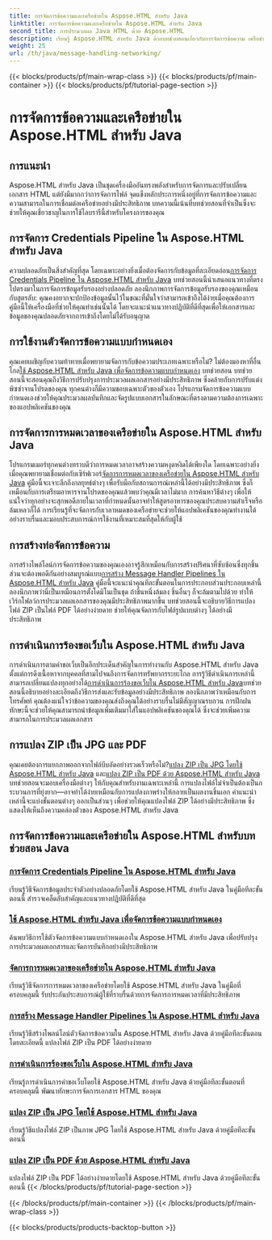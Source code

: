 ```yaml
---
title: การจัดการข้อความและเครือข่ายใน Aspose.HTML สำหรับ Java
linktitle: การจัดการข้อความและเครือข่ายใน Aspose.HTML สำหรับ Java
second_title: การประมวลผล Java HTML ด้วย Aspose.HTML
description: เรียนรู้ Aspose.HTML สำหรับ Java ด้วยบทช่วยสอนเกี่ยวกับการจัดการข้อความ เครือข่าย และอื่นๆ พัฒนาทักษะการประมวลผลเอกสารของคุณ
weight: 25
url: /th/java/message-handling-networking/
---
```


{{< blocks/products/pf/main-wrap-class >}}
{{< blocks/products/pf/main-container >}}
{{< blocks/products/pf/tutorial-page-section >}}

# การจัดการข้อความและเครือข่ายใน Aspose.HTML สำหรับ Java

## การแนะนำ

Aspose.HTML สำหรับ Java เป็นชุดเครื่องมืออันทรงพลังสำหรับการจัดการและปรับเปลี่ยนเอกสาร HTML แต่ยังมีมากกว่าการจัดการไฟล์ จุดแข็งหลักประการหนึ่งอยู่ที่การจัดการข้อความและความสามารถในการเชื่อมต่อเครือข่ายอย่างมีประสิทธิภาพ บทความนี้เน้นที่บทช่วยสอนที่จำเป็นซึ่งจะช่วยให้คุณเชี่ยวชาญในการใช้ไลบรารีนี้สำหรับโครงการของคุณ

## การจัดการ Credentials Pipeline ใน Aspose.HTML สำหรับ Java
 ความปลอดภัยเป็นสิ่งสำคัญที่สุด โดยเฉพาะอย่างยิ่งเมื่อต้องจัดการกับข้อมูลที่ละเอียดอ่อน[การจัดการ Credentials Pipeline ใน Aspose.HTML สำหรับ Java](./credentials-pipeline/) บทช่วยสอนนี้นำเสนอแนวทางที่ตรงไปตรงมาในการจัดการข้อมูลรับรองอย่างปลอดภัย ลองนึกภาพการจัดการข้อมูลรับรองของคุณเหมือนกับสูตรลับ: คุณคงอยากจะปกป้องข้อมูลนั้นไว้ในขณะที่มั่นใจว่าสามารถเข้าถึงได้ง่ายเมื่อคุณต้องการ คู่มือนี้ให้เครื่องมือที่ช่วยให้คุณทำเช่นนั้นได้ โดยจะแนะนำแนวทางปฏิบัติที่ดีที่สุดเพื่อให้เอกสารและข้อมูลของคุณปลอดภัยจากการเข้าถึงโดยไม่ได้รับอนุญาต

## การใช้งานตัวจัดการข้อความแบบกำหนดเอง
 คุณเคยเผชิญกับความท้าทายเมื่อพยายามจัดการกับข้อความประเภทเฉพาะหรือไม่? ไม่ต้องมองหาที่อื่นไกล[ใช้ Aspose.HTML สำหรับ Java เพื่อจัดการข้อความแบบกำหนดเอง](./custom-message-handler/) บทช่วยสอน บทช่วยสอนนี้จะสอนคุณถึงวิธีการปรับปรุงการประมวลผลเอกสารอย่างมีประสิทธิภาพ ซึ่งคล้ายกับการปรับแต่งพิซซ่าจานโปรดของคุณ ทุกคนต่างก็มีความชอบเฉพาะตัวของตัวเอง โปรแกรมจัดการข้อความแบบกำหนดเองช่วยให้คุณประมวลผลบันทึกและจัดรูปแบบเอกสารในลักษณะที่ตรงตามความต้องการเฉพาะของแอปพลิเคชันของคุณ 

## การจัดการการหมดเวลาของเครือข่ายใน Aspose.HTML สำหรับ Java
 โปรแกรมเมอร์ทุกคนต่างทราบดีว่าการหมดเวลาอาจสร้างความหงุดหงิดได้เพียงใด โดยเฉพาะอย่างยิ่งเมื่อคุณพยายามเชื่อมต่อกับเซิร์ฟเวอร์[จัดการการหมดเวลาของเครือข่ายใน Aspose.HTML สำหรับ Java](./network-timeout/) คู่มือนี้จะเจาะลึกถึงกลยุทธ์ต่างๆ เพื่อรับมือกับสถานการณ์เหล่านี้ได้อย่างมีประสิทธิภาพ ซึ่งก็เหมือนกับการเตรียมอาหารจานโปรดของคุณแล้วพบว่าคุณมีเวลาไม่มาก การค้นหาวิธีต่างๆ เพื่อให้แน่ใจว่าทุกอย่างจะสุกพอดีภายในเวลาที่กำหนดนั้นอาจทำให้สูตรอาหารของคุณประสบความสำเร็จหรือล้มเหลวก็ได้ การเรียนรู้ที่จะจัดการกับเวลาหมดของเครือข่ายจะช่วยให้แอปพลิเคชันของคุณทำงานได้อย่างราบรื่นและมอบประสบการณ์การใช้งานที่เหมาะสมที่สุดให้กับผู้ใช้

## การสร้างท่อจัดการข้อความ
การสร้างไพล์ไลน์การจัดการข้อความของคุณเองอาจรู้สึกเหมือนกับการสร้างปริศนาที่ซับซ้อนซึ่งทุกชิ้นส่วนจะต้องพอดีกันอย่างสมบูรณ์แบบ[การสร้าง Message Handler Pipelines ใน Aspose.HTML สำหรับ Java](./message-handler-pipeline/) คู่มือนี้จะแนะนำคุณทีละขั้นตอนในการประกอบส่วนประกอบเหล่านี้ ลองนึกภาพว่านี่เป็นเหมือนการตั้งโดมิโนเป็นชุด ถ้าชิ้นหนึ่งล้มลง ชิ้นอื่นๆ ก็จะล้มตามไปด้วย ทำให้เวิร์กโฟลว์การประมวลผลเอกสารของคุณมีประสิทธิภาพมากขึ้น บทช่วยสอนนี้จะอธิบายวิธีการแปลงไฟล์ ZIP เป็นไฟล์ PDF ได้อย่างง่ายดาย ช่วยให้คุณจัดการกับไฟล์รูปแบบต่างๆ ได้อย่างมีประสิทธิภาพ

## การดำเนินการร้องขอเว็บใน Aspose.HTML สำหรับ Java
 การดำเนินการตามคำขอเว็บเป็นอีกประเด็นสำคัญในการทำงานกับ Aspose.HTML สำหรับ Java ตั้งแต่การดึงเนื้อหาจากบุคคลที่สามไปจนถึงการจัดการทรัพยากรระยะไกล การรู้วิธีดำเนินการเหล่านี้สามารถเปลี่ยนแปลงทุกอย่างได้[การดำเนินการร้องขอเว็บใน Aspose.HTML สำหรับ Java](./web-request-execution/)บทช่วยสอนนี้อธิบายอย่างละเอียดถึงวิธีการส่งและรับข้อมูลอย่างมีประสิทธิภาพ ลองนึกภาพว่าเหมือนกับการโทรศัพท์ คุณต้องแน่ใจว่าข้อความของคุณส่งถึงคุณได้อย่างราบรื่นไม่มีสัญญาณรบกวน การฝึกฝนทักษะนี้จะช่วยให้คุณสามารถนำข้อมูลเพิ่มเติมมาใส่ในแอปพลิเคชันของคุณได้ ซึ่งจะช่วยเพิ่มความสามารถในการประมวลผลเอกสาร

## การแปลง ZIP เป็น JPG และ PDF
 คุณเคยต้องการแยกภาพออกจากไฟล์บีบอัดอย่างรวดเร็วหรือไม่?[แปลง ZIP เป็น JPG โดยใช้ Aspose.HTML สำหรับ Java](./zip-to-jpg/) และ[แปลง ZIP เป็น PDF ด้วย Aspose.HTML สำหรับ Java](./zip-to-pdf/) บทช่วยสอนจะมอบเครื่องมือต่างๆ ให้กับคุณสำหรับงานเฉพาะเหล่านี้ การแปลงไฟล์ไม่จำเป็นต้องเป็นกระบวนการที่ยุ่งยาก—อาจทำได้ง่ายเหมือนกับการแปลงภาพร่างให้กลายเป็นผลงานชิ้นเอก คำแนะนำเหล่านี้จะแบ่งขั้นตอนต่างๆ ออกเป็นส่วนๆ เพื่อช่วยให้คุณแปลงไฟล์ ZIP ได้อย่างมีประสิทธิภาพ ซึ่งแสดงให้เห็นถึงความคล่องตัวของ Aspose.HTML สำหรับ Java

## การจัดการข้อความและเครือข่ายใน Aspose.HTML สำหรับบทช่วยสอน Java
### [การจัดการ Credentials Pipeline ใน Aspose.HTML สำหรับ Java](./credentials-pipeline/)
เรียนรู้วิธีจัดการข้อมูลประจำตัวอย่างปลอดภัยโดยใช้ Aspose.HTML สำหรับ Java ในคู่มือทีละขั้นตอนนี้ สำรวจเคล็ดลับสำคัญและแนวทางปฏิบัติที่ดีที่สุด
### [ใช้ Aspose.HTML สำหรับ Java เพื่อจัดการข้อความแบบกำหนดเอง](./custom-message-handler/)
ค้นพบวิธีการใช้ตัวจัดการข้อความแบบกำหนดเองใน Aspose.HTML สำหรับ Java เพื่อปรับปรุงการประมวลผลเอกสารและจัดการบันทึกอย่างมีประสิทธิภาพ
### [จัดการการหมดเวลาของเครือข่ายใน Aspose.HTML สำหรับ Java](./network-timeout/)
เรียนรู้วิธีจัดการการหมดเวลาของเครือข่ายโดยใช้ Aspose.HTML สำหรับ Java ในคู่มือที่ครอบคลุมนี้ รับประกันประสบการณ์ผู้ใช้ที่ราบรื่นด้วยการจัดการการหมดเวลาที่มีประสิทธิภาพ
### [การสร้าง Message Handler Pipelines ใน Aspose.HTML สำหรับ Java](./message-handler-pipeline/)
เรียนรู้วิธีสร้างไพลน์ไลน์ตัวจัดการข้อความใน Aspose.HTML สำหรับ Java ด้วยคู่มือทีละขั้นตอนโดยละเอียดนี้ แปลงไฟล์ ZIP เป็น PDF ได้อย่างง่ายดาย
### [การดำเนินการร้องขอเว็บใน Aspose.HTML สำหรับ Java](./web-request-execution/)
เรียนรู้การดำเนินการคำขอเว็บโดยใช้ Aspose.HTML สำหรับ Java ด้วยคู่มือทีละขั้นตอนที่ครอบคลุมนี้ พัฒนาทักษะการจัดการเอกสาร HTML ของคุณ
### [แปลง ZIP เป็น JPG โดยใช้ Aspose.HTML สำหรับ Java](./zip-to-jpg/)
เรียนรู้วิธีแปลงไฟล์ ZIP เป็นภาพ JPG โดยใช้ Aspose.HTML สำหรับ Java ด้วยคู่มือทีละขั้นตอนนี้
### [แปลง ZIP เป็น PDF ด้วย Aspose.HTML สำหรับ Java](./zip-to-pdf/)
แปลงไฟล์ ZIP เป็น PDF ได้อย่างง่ายดายโดยใช้ Aspose.HTML สำหรับ Java ด้วยคู่มือทีละขั้นตอนนี้
{{< /blocks/products/pf/tutorial-page-section >}}

{{< /blocks/products/pf/main-container >}}
{{< /blocks/products/pf/main-wrap-class >}}

{{< blocks/products/products-backtop-button >}}
